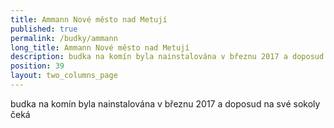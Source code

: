 ```yaml
---
title: Ammann Nové město nad Metují
published: true
permalink: /budky/ammann
long_title: Ammann Nové město nad Metují
description: budka na komín byla nainstalována v březnu 2017 a doposud na své sokoly čeká
position: 39
layout: two_columns_page
---
```

budka na komín byla nainstalována v březnu 2017 a doposud na své sokoly čeká
